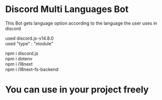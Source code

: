 # Discord Multi Languages Bot
This Bot gets language option according to the language the user uses in discord

used discord.js-v14.8.0  <br>
used "type" : "module"

npm i discord.js <br>
npm i dotenv <br>
npm i i18next <br>
npm i i18next-fs-backend <br>

# You can use in your project freely
